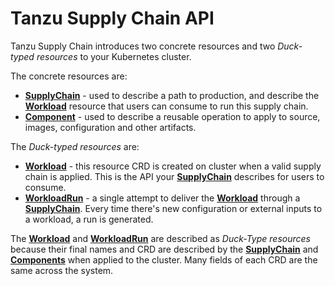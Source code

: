# Tanzu Supply Chain API

Tanzu Supply Chain introduces two concrete resources and two *Duck-typed resources* to your Kubernetes cluster.

The concrete resources are:

* [**SupplyChain**] - used to describe a path to production, and describe the [**Workload**] resource that users can
  consume to run this supply chain.
* [**Component**] - used to describe a reusable operation to apply to source, images, configuration and other artifacts.

The *Duck-typed resources* are:

* [**Workload**] - this resource CRD is created on cluster when a valid supply chain is applied. This is the API
  your [**SupplyChain**] describes for users to consume.
* [**WorkloadRun**] - a single attempt to deliver the [**Workload**] through a [**SupplyChain**]. Every time there's new configuration or external inputs to a workload, a run is
  generated.

The [**Workload**] and [**WorkloadRun**] are described as *Duck-Type resources* because their
final names and CRD are described by the [**SupplyChain**] and [**Components**] when applied
to the cluster. Many fields of each CRD are the same across the system.


[**SupplyChain**]: supplychain.hbs.md
[**Workload**]: workload.hbs.md
[**Component**]: component.hbs.md
[**Components**]: component.hbs.md
[**WorkloadRun**]: workloadrun.hbs.md

